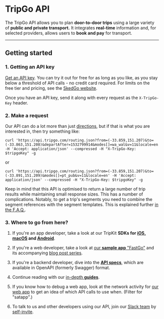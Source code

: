 # TripGo API

The TripGo API allows you to plan **door-to-door trips** using a large variety of **public and private transport.** It integrates **real-time** information and, for selected providers, allows users to **book and pay** for transport.

---

## Getting started

### 1. Getting an API key

[Get an API key](https://tripgo.3scale.net/signup?plan_ids[]=2357355863999). You can try it out for free for as long as you like, as you stay below a threshold of API calls - no credit card required. For limits on the free tier and pricing, see the [SkedGo website](https://skedgo.com/home/partnerships/tripgo-api/).

Once you have an API key, send it along with every request as the `X-TripGo-Key` header.

### 2. Make a request

Our API can do a lot more than just [directions](https://skedgo.github.io/tripgo-api/#tag/Routing%2Fpaths%2F~1routing.json%2Fget), but if that is what you are interested in, then try something like:

```
curl 'https://api.tripgo.com/routing.json?from=(-33.859,151.207)&to=(-33.863,151.208)&departAfter=1532799914&modes[]=wa_wal&v=11&locale=en' -H 'Accept: application/json' --compressed -H "X-TripGo-Key: $tripgoKey" -g
```

or 

```
curl 'https://api.tripgo.com/routing.json?from=(-33.859,151.207)&to=(-33.891,151.209)&modes[]=pt_pub&v=11&locale=en' -H 'Accept: application/json' --compressed -H "X-TripGo-Key: $tripgoKey" -g
```

Keep in mind that this API is optimised to return a large number of trip results while maintaining small response sizes. This has a number of complications. Notably, to get a trip's segments you need to combine the segment references with the segment templates. This is explained further [in the F.A.Q.](faq/#trips-groups-frequencies-and-templates).

### 3. Where to go from here?

1. If you're an app developer, take a look at our TripKit **SDKs for [iOS, macOS](https://github.com/skedgo/tripkit-ios) and [Android](https://github.com/skedgo/tripkit-android)**.

2. If you're a web developer, take a look at [our **sample app** "FastGo"](https://github.com/skedgo/fastgo-react-native) and its accompanying [blog post series](https://skedgo.com/en/fastgo-tripgo-api-sample-app-using-react-native-part-1/).

3. If you're a backend developer, dive into the [**API specs**](https://skedgo.github.io/tripgo-api/), which are available in OpenAPI (formerly Swagger) format.

4. Continue reading with our [in-depth **guides**](guides).

5. If you know how to debug a web app, look at the network activity for [our web app](https://tripgo.com/) to get an idea of which API calls to use when.  (Filter for "satapp".)

6. To talk to us and other developers using our API, join our [Slack team](http://slack.tripgo.com/) by [self-invite](http://slackin.tripgo.com/).
